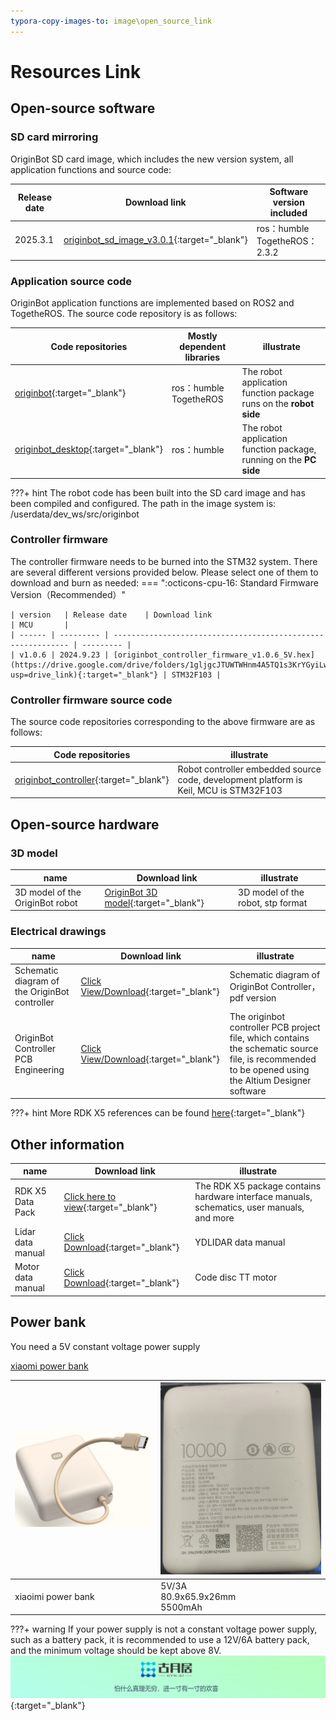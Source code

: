 ```yaml
---
typora-copy-images-to: image\open_source_link
---
```


# **Resources Link**



## **Open-source software**

### **SD card mirroring**

OriginBot SD card image, which includes the new version system, all application functions and source code:
    
|  Release date   | Download link                                                     | Software version included                     |
| ---------- | ------------------------------------------------------------ | -------------------------------- |
| 2025.3.1 | [originbot_sd_image_v3.0.1](https://drive.google.com/drive/folders/1RaEA9IfGLUg54k5W0NqdY5vwYPDGEHww){:target="_blank"} | ros：humble<br />TogetheROS：2.3.2 |



### **Application source code**

OriginBot application functions are implemented based on ROS2 and TogetheROS. The source code repository is as follows:

| Code repositories                                                     | Mostly dependent libraries                 | illustrate                                 |
| ------------------------------------------------------------ | -------------------------- | ------------------------------------ |
| [originbot](https://github.com/guyuehome/originbot){:target="_blank"} | ros：humble<br />TogetheROS | The robot application function package runs on the **robot side** |
| [originbot_desktop](https://github.com/guyuehome/originbot_desktop){:target="_blank"} | ros：humble                  | The robot application function package, running on the **PC side**     |

???+ hint
	The robot code has been built into the SD card image and has been compiled and configured. The path in the image system is:
    /userdata/dev_ws/src/originbot



### **Controller firmware**

The controller firmware needs to be burned into the STM32 system. There are several different versions provided below. Please select one of them to download and burn as needed:
=== ":octicons-cpu-16: Standard Firmware Version（Recommended）"

    | version   | Release date	  | Download link                                                     | MCU       |
    | ------ | --------- | ------------------------------------------------------------ | --------- |
    | v1.0.6 | 2024.9.23 | [originbot_controller_firmware_v1.0.6_5V.hex](https://drive.google.com/drive/folders/1gljgcJTUWTWHnm4A5TQ1s3KrYGyiLwfx?usp=drive_link){:target="_blank"} | STM32F103 |



### **Controller firmware source code**

The source code repositories corresponding to the above firmware are as follows:

| Code repositories                                                     | illustrate                                                   |
| ------------------------------------------------------------ | ------------------------------------------------------ |
| [originbot_controller](https://github.com/guyuehome/originbot_controller){:target="_blank"} | Robot controller embedded source code, development platform is Keil, MCU is STM32F103|





## **Open-source hardware**

### **3D model**

| name                    | Download link                                                     | illustrate                    |
| ----------------------- | ------------------------------------------------------------ | ----------------------- |
| 3D model of the OriginBot robot | [OriginBot 3D model](https://drive.google.com/file/d/1KVJxidAvfNH4s3EMu-RJmlnj8CycdBDC/view?usp=sharing){:target="_blank"} | 3D model of the robot, stp format |



### **Electrical drawings**

| name                   | Download link                                                     | illustrate                                                         |
| ---------------------- | ------------------------------------------------------------ | ------------------------------------------------------------ |
| Schematic diagram of the OriginBot controller  | [Click View/Download](https://github.com/guyuehome/originbot_controller/blob/master/material/%E7%94%B5%E6%B0%94%E5%9B%BE%E7%BA%B8/OriginBot_Controller%E5%8E%9F%E7%90%86%E5%9B%BE.pdf){:target="_blank"} | Schematic diagram of OriginBot Controller，pdf version                          |
| OriginBot Controller PCB Engineering | [Click View/Download](https://github.com/guyuehome/originbot_controller/tree/master/material/%E7%94%B5%E6%B0%94%E5%9B%BE%E7%BA%B8){:target="_blank"} | The originbot controller PCB project file, which contains the schematic source file, is recommended to be opened using the Altium Designer software |

???+ hint
	More RDK X5 references can be found [here](https://developer.d-robotics.cc/rdk_doc/en/RDK){:target="_blank"}



## **Other information**

| name             | Download link                                                     | illustrate                                                         |
| ---------------- | ------------------------------------------------------------ | ------------------------------------------------------------ |
| RDK X5 Data Pack   | [Click here to view](https://developer.d-robotics.cc/rdk_doc/en/Quick_start/hardware_introduction/rdk_x5){:target="_blank"} | The RDK X5 package contains hardware interface manuals, schematics, user manuals, and more |
| Lidar data manual | [Click Download](https://github.com/guyuehome/originbot_controller/blob/master/material/%E6%95%B0%E6%8D%AE%E6%89%8B%E5%86%8C/VP100L%E6%BF%80%E5%85%89%E9%9B%B7%E8%BE%BE%E7%94%A8%E6%88%B7%E6%89%8B%E5%86%8C%20.pdf){:target="_blank"} | YDLIDAR data manual                                          |
| Motor data manual     | [Click Download](https://github.com/guyuehome/originbot_controller/blob/master/material/%E6%95%B0%E6%8D%AE%E6%89%8B%E5%86%8C/%E7%A0%81%E7%9B%98TT%E7%94%B5%E6%9C%BA%E6%95%B0%E6%8D%AE%E6%89%8B%E5%86%8C.pdf){:target="_blank"} | Code disc TT motor                                                   |

## **Power bank**

You need a 5V constant voltage power supply

[xiaomi power bank](https://amzn.asia/d/68F4DuK)

| ![xiaomi_power_bank](../../assets/img/material_list/xiaomi_power_bank.png) | ![xiaomi_power_bank_b](../../assets/img/material_list/xiaomi_power_bank_b.png) |
| ---------------------------------- | ---------------------------------- |
| xiaoimi power bank | 5V/3A<br />80.9x65.9x26mm<br />5500mAh |

???+ warning
    If your power supply is not a constant voltage power supply, such as a battery pack, it is recommended to use a 12V/6A battery pack, and the minimum voltage should be kept above 8V.
[![图片1](../../assets/img/footer.png)](https://www.guyuehome.com/){:target="_blank"}